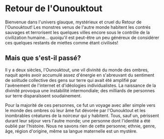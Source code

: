 # Retour de l'Ounouktout
Bienvenue dans l'univers glauque, mystérieux et cruel du Retour de l'Ounouktout! Les monstres venus de l'autre monde habitent les contrés sauvages et terrorisent les quelques villes encore sous le contrôle de la civilization humaine... quoiqu'il est peut-être un peu généreux de considérer ces quelques restants de miettes comme étant civilisés!

## Mais que s'est-il passé?
Il y a deux siècles, l'Ounouktout, une vil divinité du monde des ombres, naquit après avoir accumulé assez d'énergie en s'abreuvant du sentiment de solitude collective des gens sur terre qui avait été amplifié par l'avènement de l'internet et d'idéologies individualistes. La naissance de la divinité provoqua une instabilité intermondiale; des milliards de personnes sur terre disparaîssent soudainement. 

Pour la majorité de ces personnes, ce fut un voyage avec aller simple vers le monde des ombres où leur âme fut dévorée par l'Ounouktout et les inombrables créatures de la noirceur qui y habitent. Tous, sauf un, périssent durant leur séjour vers l'autre monde; une personne dont l'identité a été oublié par l'histoire. Nous ne savons rien de cette personne; ethnie, genre, âge, région d'origine, même sa langue maternelle est un mystère. 
